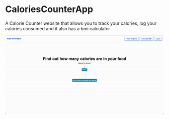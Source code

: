# CaloriesCounterApp
A Calorie Counter website that allows you to track your calories, log your calories consumed and it also has a bmi calculator

![Alt Text](./mainpage.gif)
